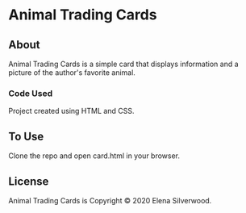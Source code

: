 # Animal Trading Cards

## About
Animal Trading Cards is a simple card that displays information and a picture of the author's favorite animal.

### Code Used
Project created using HTML and CSS.

## To Use
Clone the repo and open card.html in your browser.

## License
Animal Trading Cards is Copyright © 2020 Elena Silverwood.
